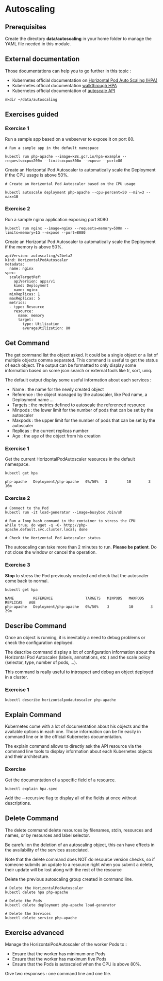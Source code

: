 # Autoscaling

## Prerequisites

Create the directory **data/autoscaling** in your home folder to manage the YAML file needed in this module.

## External documentation

Those documentations can help you to go further in this topic :
* Kubernetes official documentation on [Horizontal Pod Auto Scaling (HPA)](https://kubernetes.io/docs/tasks/run-application/horizontal-pod-autoscale/)
* Kubernetes official documentation [walkthrough HPA](https://kubernetes.io/docs/tasks/run-application/horizontal-pod-autoscale-walkthrough/)
* Kubernetes official documentation of [autoscale API](https://kubernetes.io/docs/reference/generated/kubectl/kubectl-commands#autoscale)

```
mkdir ~/data/autoscaling
```

## Exercises guided

### Exercise 1

Run a sample app based on a webserver to expose it on port 80.

```
# Run a sample app in the default namespace

kubectl run php-apache --image=k8s.gcr.io/hpa-example --requests=cpu=200m --limits=cpu=300m --expose --port=80
```

Create an Horizontal Pod Autoscaler to automatically scale the Deployment if the CPU usage is above 50%.

```
# Create an Horizontal Pod Autoscaler based on the CPU usage

kubectl autoscale deployment php-apache --cpu-percent=50 --min=3 --max=10
```

### Exercise 2

Run a sample nginx application exposing port 8080

```
kubectl run nginx --image=nginx --requests=memory=500m --limits=memory=1G --expose --port=8080
```

Create an Horizontal Pod Autoscaler to automatically scale the Deployment if the memory is above 50%.

```
apiVersion: autoscaling/v2beta2
kind: HorizontalPodAutoscaler
metadata:
  name: nginx
spec:
  scaleTargetRef:
    apiVersion: apps/v1
    kind: Deployment
    name: nginx
  minReplicas: 1
  maxReplicas: 5
  metrics:
  - type: Resource
    resource:
      name: memory
      target:
        type: Utilization
        averageUtilization: 80
```        

## Get Command

The get command list the object asked. It could be a single object or a list of multiple objects comma separated. This command is useful to get the status of each object. The output can be formatted to only display some information based on some json search or external tools like tr, sort, uniq.

The default output display some useful information about each services :

* Name : the name for the newly created object
* Reference : the object managed by the autoscaler, like Pod name, a Deployment name ...
* Targets : the metrics defined to autoscale the referenced resource
* Minpods : the lower limit for the number of pods that can be set by the autoscaler
* Maxpods : the upper limit for the number of pods that can be set by the autoscaler
* Replicas : the current replicas number
* Age : the age of the object from his creation

### Exercise 1

Get the current HorizontalPodAutoscaler resources in the default namespace.

```
kubectl get hpa

php-apache   Deployment/php-apache   0%/50%   3         10        3          16m
```

### Exercise 2

```
# Connect to the Pod
kubectl run -it load-generator --image=busybox /bin/sh

# Run a loop bash command in the container to stress the CPU
while true; do wget -q -O- http://php-apache.default.svc.cluster.local; done

# Check the Horizontal Pod Autoscaler status
```

The autoscaling can take more than 2 minutes to run.
**Please be patient**. Do not close the window or cancel the operation.

### Exercise 3

**Stop** to stress the Pod previously created and check that the autoscaler come back to normal.

```
kubectl get hpa

NAME         REFERENCE               TARGETS   MINPODS   MAXPODS   REPLICAS   AGE
php-apache   Deployment/php-apache   0%/50%    3         10        3          29m
```

## Describe Command

Once an object is running, it is inevitably a need to debug problems or check the configuration deployed.

The describe command display a lot of configuration information about the Horizontal Pod Autoscaler (labels, annotations, etc.) and the scale policy (selector, type, number of pods, ...).

This command is really useful to introspect and debug an object deployed in a cluster.

### Exercise 1

```
kubectl describe horizontalpodautoscaler php-apache
```

## Explain Command

Kubernetes come with a lot of documentation about his objects and the available options in each one. Those information can be fin easily in command line or in the official Kubernetes documentation.

The explain command allows to directly ask the API resource via the command line tools to display information about each Kubernetes objects and their architecture.

### Exercise

Get the documentation of a specific field of a resource.

```
kubectl explain hpa.spec
```

Add the --recursive flag to display all of the fields at once without descriptions.

## Delete Command

The delete command delete resources by filenames, stdin, resources and names, or by resources and label selector.

Be careful on the deletion of an autoscaling object, this can have effects in the availability of the services associated.

Note that the delete command does NOT do resource version checks, so if someone submits an update to a resource right when you submit a delete, their update will be lost along with the rest of the resource

Delete the previous autoscaling group created in command line.

```
# Delete the HorizontalPodAutoscaler
kubectl delete hpa php-apache

# Delete the Pods
kubectl delete deployment php-apache load-generator

# Delete the Services
kubectl delete service php-apache
```

## Exercise advanced

Manage the HorizontalPodAutoscaler of the worker Pods to :
* Ensure that the worker has minimum one Pods
* Ensure that the worker has maximum five Pods
* Ensure that the Pods is autoscaled when the CPU is above 80%.

Give two responses : one command line and one file.
